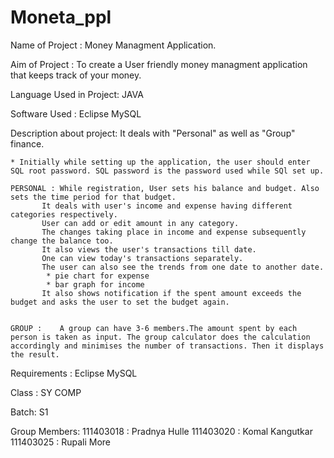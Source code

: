 # Moneta_ppl

Name of Project : Money Managment Application.

Aim of Project : To create a User friendly money managment application that keeps track of your money.

Language Used in Project: JAVA

Software Used : Eclipse
	            	MySQL
  
Description about project: 
	It deals with "Personal" as well as "Group" finance.
	
	* Initially while setting up the application, the user should enter SQL root password. SQL password is the password used while SQl set up.
	  
	PERSONAL : While registration, User sets his balance and budget. Also sets the time period for that budget.
		   It deals with user's income and expense having different categories respectively.
		   User can add or edit amount in any category. 
		   The changes taking place in income and expense subsequently change the balance too.
		   It also views the user's transactions till date.
		   One can view today's transactions separately.
		   The user can also see the trends from one date to another date.
		   	* pie chart for expense
		  	* bar graph for income	
		   It also shows notification if the spent amount exceeds the budget and asks the user to set the budget again.	   
		      
		    
	GROUP :    A group can have 3-6 members.The amount spent by each person is taken as input. The group calculator does the calculation           accordingly and minimises the number of transactions. Then it displays the result.
 
 
Requirements :
	Eclipse
	MySQL
	
Class : SY COMP

Batch: S1

Group Members:
111403018 : Pradnya Hulle
111403020 : Komal Kangutkar
111403025 : Rupali More 
